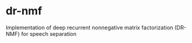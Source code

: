 # dr-nmf
Implementation of deep recurrent nonnegative matrix factorization (DR-NMF) for speech separation
